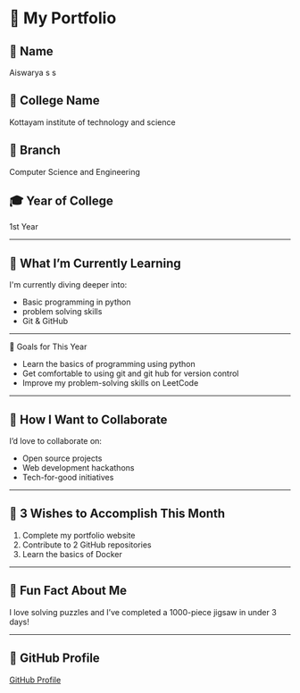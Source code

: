  # 🌟 My Portfolio

## 👤 Name
Aiswarya s s

## 🏫 College Name
Kottayam institute of technology and science 

## 🧠 Branch
Computer Science and Engineering

## 🎓 Year of College
1st Year

---

## 🌱 What I’m Currently Learning
I'm currently diving deeper into:
- Basic programming in python 
- problem solving skills 
- Git & GitHub

---

🎯 Goals for This Year
- Learn the basics of programming using python
- Get comfortable to using git and git hub for version control 
- Improve my problem-solving skills on LeetCode

---

## 🤝 How I Want to Collaborate
I’d love to collaborate on:
- Open source projects
- Web development hackathons
- Tech-for-good initiatives

---

## 📅 3 Wishes to Accomplish This Month
1. Complete my portfolio website
2. Contribute to 2 GitHub repositories
3. Learn the basics of Docker

---

## 💬 Fun Fact About Me
I love solving puzzles and I’ve completed a 1000-piece jigsaw in under 3 days!

---

## 🔗 GitHub Profile
[GitHub Profile](https://github.com/aiswarya-ss)
